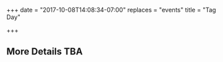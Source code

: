 +++
date = "2017-10-08T14:08:34-07:00"
replaces = "events"
title = "Tag Day"

+++
## More Details TBA
